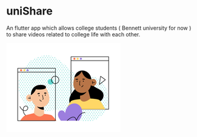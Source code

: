 # uniShare
An flutter app which allows college students ( Bennett university for now ) to share videos related to college life with each other.


![alt text](uni_share/assets/onboard1.png)